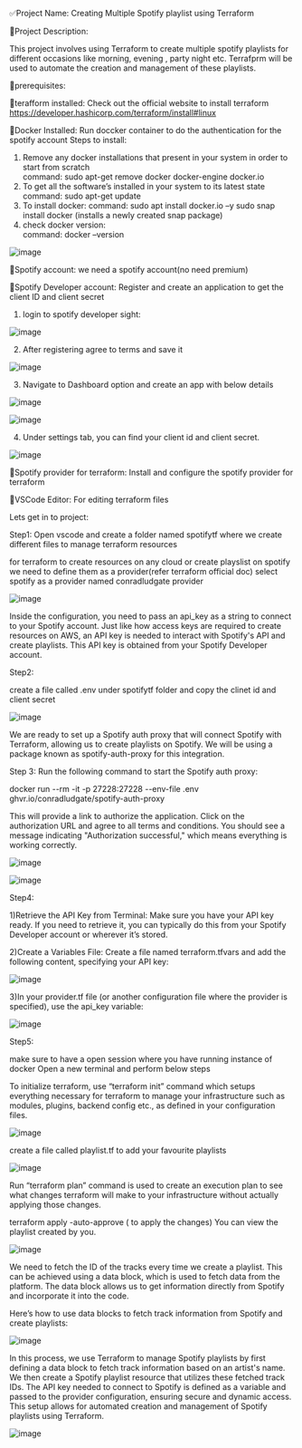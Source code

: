 ✅Project Name:  Creating Multiple Spotify playlist using Terraform

🔹Project Description:  

This project involves using Terraform to create multiple spotify playlists for different occasions like morning, evening , party night etc. Terrafprm will be used to automate the creation and management of these playlists.

🔹prerequisites:

🔺terafform installed:
Check out the official website to install terraform 
https://developer.hashicorp.com/terraform/install#linux

🔺Docker Installed:  Run doccker container to do the authentication for the spotify account
Steps to install:

1) Remove any docker installations that present in your system in order to start from scratch  
command: sudo apt-get remove docker docker-engine docker.io 
2) To get all the software’s installed in your system to its latest state  
command: sudo apt-get update 
3) To install docker: 
command: sudo apt install docker.io –y 
sudo snap install docker (installs a newly created snap package) 
4) check docker version:  
command: docker –version 


![image](https://github.com/user-attachments/assets/d475f1a8-42f5-4338-93e9-973999a61423)


🔺Spotify account: we need a spotify account(no need premium)

🔺Spotify Developer account:  Register and create an application to get the client ID and client secret

1) login to spotify developer sight:

![image](https://github.com/user-attachments/assets/9bc0d6db-e0ce-4f47-b835-07a029163a8a)

2) After registering agree to terms and save it

![image](https://github.com/user-attachments/assets/458be7ef-586e-4865-ae02-d3ffdbea559a)

3) Navigate to Dashboard option and create an app with below details

![image](https://github.com/user-attachments/assets/3fa27799-4e3b-47ad-b0d3-7ff097812fed)

![image](https://github.com/user-attachments/assets/6bf2ab0f-7328-46d0-a7ac-096a3794da08)

4) Under settings tab, you can find your client id and client secret.

![image](https://github.com/user-attachments/assets/0c0cf8f8-ffff-4c9b-b790-d7640f0587f5)

🔺Spotify provider for terraform: Install and configure the spotify provider for terraform

🔺VSCode Editor: For  editing terraform files



Lets get in to project:

Step1: Open vscode and create a folder named spotifytf where we create different files to manage terraform resources

for terraform to create resources on any cloud or create playslist on spotify we need to define them as a provider(refer terraform official doc)
select spotify as a provider named conradludgate provider

![image](https://github.com/user-attachments/assets/a8fffff0-3969-4db2-86f0-77cfce8812b1)

Inside the configuration, you need to pass an api_key as a string to connect to your Spotify account. Just like how access keys are required to create resources on AWS, an API key is needed to interact with Spotify's API and create playlists. This API key is obtained from your Spotify Developer account.

Step2:

create a file called .env under spotifytf folder and copy the clinet id and client secret

![image](https://github.com/user-attachments/assets/71e11978-8b94-41f5-ba6f-cfedaa536a3b)

We are ready to set up a Spotify auth proxy that will connect Spotify with Terraform, allowing us to create playlists on Spotify. We will be using a package known as spotify-auth-proxy for this integration.

Step 3: 
Run the following command to start the Spotify auth proxy:

docker run --rm -it -p 27228:27228 --env-file .env ghvr.io/conradludgate/spotify-auth-proxy

This will provide a link to authorize the application. Click on the authorization URL and agree to all terms and conditions. You should see a message indicating "Authorization successful," which means everything is working correctly.

![image](https://github.com/user-attachments/assets/e56ea808-b5f4-455d-9483-13ad08f3bdd2)

![image](https://github.com/user-attachments/assets/fa85ac4f-ab94-4768-942a-d1bd13270c52)

Step4:

1)Retrieve the API Key from Terminal:
Make sure you have your API key ready. If you need to retrieve it, you can typically do this from your Spotify Developer account or wherever it’s stored.

2)Create a Variables File:
Create a file named terraform.tfvars and add the following content, specifying your API key:

![image](https://github.com/user-attachments/assets/4aec2559-7724-4221-89c0-76d3e40330d6)


3)In your provider.tf file (or another configuration file where the provider is specified), use the api_key variable:

![image](https://github.com/user-attachments/assets/63545bec-4930-45ca-9e8f-d2d576d7dbe9)

Step5:

make sure to have a open session where you have running instance of docker 
Open a new terminal and perform below steps

To initialize terraform, use “terraform init” command which setups everything necessary for terraform to manage your infrastructure such as modules, plugins, backend config etc., as defined in your configuration files.

![image](https://github.com/user-attachments/assets/268cd34f-db2e-4477-852d-e78c703b8698)

create a file called playlist.tf to add your favourite playlists

![image](https://github.com/user-attachments/assets/8200f1d3-4a90-4adb-a244-06f31365cffc)

Run “terraform plan” command is used to create an execution plan to see what changes terraform will make to your infrastructure without actually applying those changes.

terraform apply -auto-approve ( to apply the changes)
You can view the playlist created by you.

![image](https://github.com/user-attachments/assets/d0f0f815-25db-45f6-ae64-51693601402d)

We need to fetch the ID of the tracks every time we create a playlist. This can be achieved using a data block, which is used to fetch data from the platform. The data block allows us to get information directly from Spotify and incorporate it into the code.

Here’s how to use data blocks to fetch track information from Spotify and create playlists:

![image](https://github.com/user-attachments/assets/1c804978-0690-4681-9ae2-94b3d5aa1716)


In this process, we use Terraform to manage Spotify playlists by first defining a data block to fetch track information based on an artist's name. We then create a Spotify playlist resource that utilizes these fetched track IDs. The API key needed to connect to Spotify is defined as a variable and passed to the provider configuration, ensuring secure and dynamic access. This setup allows for automated creation and management of Spotify playlists using Terraform.

![image](https://github.com/user-attachments/assets/28ab7bf8-0afb-4252-9ab3-2e03c7b794e7)


























